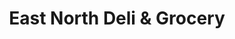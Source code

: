 ---
title: "East North Deli & Grocery"
url: /baltimore/east-north-deli-and-grocery/
shop: convenience
---